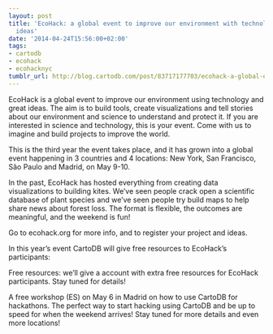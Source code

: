 ```yaml
---
layout: post
title: 'EcoHack: a global event to improve our environment with technology and great
  ideas'
date: '2014-04-24T15:56:00+02:00'
tags:
- cartodb
- ecohack
- ecohacknyc
tumblr_url: http://blog.cartodb.com/post/83717177703/ecohack-a-global-event-to-improve-our-environment-with
---
```



EcoHack is a global event to improve our environment using technology and great ideas. The aim is to build tools, create visualizations and tell stories about our environment and science to understand and protect it. If you are interested in science and technology, this is your event. Come with us to imagine and build projects to improve the world.

This is the third year the event takes place, and it has grown into a global event happening in 3 countries and 4 locations: New York, San Francisco, São Paulo and Madrid, on May 9-10.

In the past, EcoHack has hosted everything from creating data visualizations to building kites. We’ve seen people crack open a scientific database of plant species and we’ve seen people try build maps to help share news about forest loss. The format is flexible, the outcomes are meaningful, and the weekend is fun!

Go to ecohack.org for more info, and to register your project and ideas.

In this year’s event CartoDB will give free resources to EcoHack’s participants:

Free resources: we’ll give a account with extra free resources for EcoHack participants. Stay tuned for details!

A free workshop (ES) on May 6 in Madrid on how to use CartoDB for hackathons. The perfect way to start hacking using CartoDB and be up to speed for when the weekend arrives! Stay tuned for more details and even more locations!
